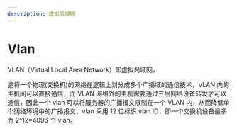 ```yaml
---
description: 虚拟局域网
---
```


# Vlan

VLAN（Virtual Local Area Network）即虚拟局域网，

是将一个物理(交换机)的网络在逻辑上划分成多个广播域的通信技术，VLAN 内的主机间可以直接通信，而 VLAN 网络外的主机需要通过三层网络设备转发才可以通信，因此一个 vlan 可以将服务器的广播报文限制在一个 VLAN 内，从而降低单个网络环境中的广播报文，vlan 采用 12 位标识 vlan ID，即一个交换机设备最多为 2^12=4096 个 vlan。

